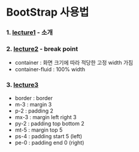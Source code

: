 # BootStrap 사용법

### 1. [lecture1](./lecture1.html) - 소개

### 2. [lecture2](./lecture2.html) - break point
* container : 화면 크기에 따라 적당한 고정 width 가짐
* container-fluid : 100% width 

### 3. [lecture3](./lecture3.html)  
* border : border
* m-3 : margin 3
* p-2 : padding 2
* mx-3 : margin left right 3
* py-2 : padding top bottom 2
* mt-5 : margin top 5
* ps-4 : padding start 5 (left)
* pe-0 : padding end 0  (right)
